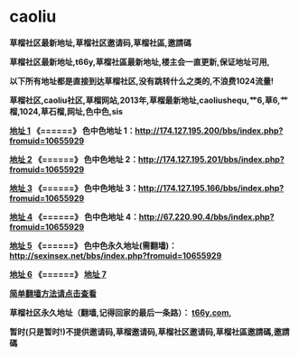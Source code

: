 caoliu
======

<b>草榴社区最新地址,草榴社区邀请码,草榴社區,邀請碼

<b>草榴社区最新地址,t66y,草榴社區最新地址,楼主会一直更新,保证地址可用,

<b>以下所有地址都是直接到达草榴社区,没有跳转什么之类的,不浪费1024流量!

<b>草榴社区,caoliu社区,草榴网站,2013年,草榴最新地址,caoliushequ,艹6,草6,艹榴,1024,草石榴,网址,色中色,sis

<a href="http://c1521.biz.tm/index.php?u=278307" title="草榴社區">地址 1</a>   《======》   色中色地址 1：http://174.127.195.200/bbs/index.php?fromuid=10655929

<a href="http://184.154.128.244/index.php?u=278307" title="草榴社区">地址 2</a>   《======》   色中色地址 2：http://174.127.195.201/bbs/index.php?fromuid=10655929

<a href="http://1024dizhi.tk/index.php?u=278307" title="草榴社區">地址 3</a>   《======》   色中色地址 3：http://174.127.195.166/bbs/index.php?fromuid=10655929

<a href="http://hi1024.tk/index.php?u=278307" title="草榴社区">地址 4</a>   《======》   色中色地址 4：http://67.220.90.4/bbs/index.php?fromuid=10655929

<a href="http://184.154.128.246/index.php?u=278307" title="草榴社区">地址 5</a>   《======》   色中色永久地址(需翻墙)：http://sexinsex.net/bbs/index.php?fromuid=10655929

<a href="http://5.yao.cl/index.php?u=278307" title="草榴社区">地址 6</a>   《======》   <a href="https://code.google.com/p/caoliushequ-t66y/" title="草榴社区">地址 7</a>

<a href="http://c1521.biz.tm/read.php?tid=913313&u=278307" title="vpngate">简单翻墙方法请点击查看</a>

<b>草榴社区永久地址（翻墙,记得回家的最后一条路）： <a href="http://t66y.com/index.php?u=278307" title="草榴社区">t66y.com</a>,

<b>暂时(只是暂时!)不提供邀请码,草榴邀请码,草榴社区邀请码,草榴社區邀請碼,邀請碼</b>
